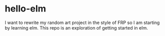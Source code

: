 # hello-elm
I want to rewrite my random art project in the style of FRP so I am starting by learning elm. This repo is an exploration of getting started in elm. 
